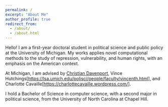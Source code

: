 ```yaml
---
permalink: /
excerpt: "About Me"
author_profile: true
redirect_from: 
  - /about/
  - /about.html
---
```

Hello! I am a first-year doctoral student in political science and public policy at the University of Michigan. My works applies novel computational methods to the study of repression, vulnerability, and human rights, with an emphasis on the American context.

At Michigan, I am advised by [Christian Davenport](https://christiandavenportphd.weebly.com/), Vince Hutchings[https://lsa.umich.edu/polisci/people/faculty/vincenth.html], and Charlotte Cavaille[https://charlottecavaille.wordpress.com/].

I hold a Bachelor of Science in computer science, with a second major in political science, from the University of North Carolina at Chapel Hill.